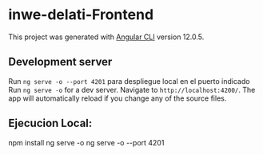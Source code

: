 # inwe-delati-Frontend

This project was generated with [Angular CLI](https://github.com/angular/angular-cli) version 12.0.5.

## Development server
Run `ng serve -o --port 4201` para despliegue local en el puerto indicado
Run `ng serve -o` for a dev server. Navigate to `http://localhost:4200/`. The app will automatically reload if you change any of the source files.

## Ejecucion Local:
npm install
ng serve -o
ng serve -o --port 4201